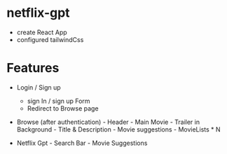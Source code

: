 # netflix-gpt


- create React App
- configured tailwindCss


# Features
 

 - Login / Sign up
     - sign In / sign up Form 
     - Redirect to Browse page

- Browse (after authentication)
      - Header
      - Main Movie
          - Trailer in Background
          - Title & Description
          - Movie suggestions
               - MovieLists * N

- Netflix Gpt
        - Search Bar
        - Movie Suggestions
